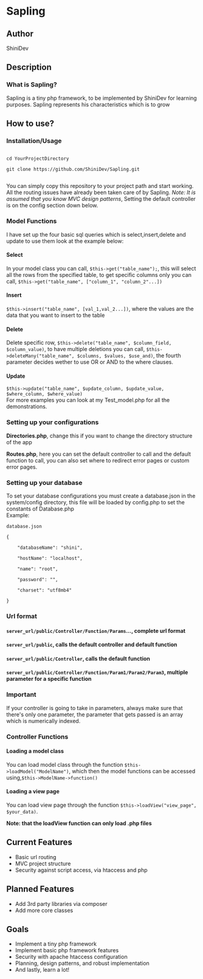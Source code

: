 <h1><b>Sapling</b></h1>
<h2>Author</h2>
<p>ShiniDev</p>
<h2>Description</h2>
<h3>What is Sapling?</h3>
<p>
Sapling is a tiny php framework, to be implemented by ShiniDev for learning
purposes. Sapling represents his characteristics which is to grow</p>
<h2>How to use?</h2>
<h3>Installation/Usage</h3>
<code>
cd YourProjectDirectory<br>
git clone https://github.com/ShiniDev/Sapling.git<br>
</code>
<p>You can simply copy this repository to your project path and start working.
All the routing issues have already been taken care of by Sapling. <i>Note: It
is assumed that you know MVC design patterns</i>, Setting the default controller
is on the config section down below.</p>
<h3>Model Functions</h3>
<p>I have set up the four basic sql queries which is select,insert,delete and
update to use them look at the example below:<br>
<h4>Select</h4>
In your model class you can call, <code>$this->get("table_name");</code>, this
will select all the rows from the specified table, to get specific columns only
you can call, <code>$this->get("table_name", ["column_1", "column_2"...])</code><br>
<h4>Insert</h4>
<code>$this->insert("table_name", [val_1,val_2...])</code>, where the values are
the data that you want to insert to the table <h4>Delete</h4>
Delete specific row, <code>$this->delete("table_name", $column_field,
$column_value)</code>, to have multiple deletions you can call,
<code>$this->deleteMany("table_name", $columns, $values, $use_and)</code>, the
fourth parameter decides wether to use OR or AND to the where clauses. 
<h4>Update</h4> <code>$this->update("table_name", $update_column, $update_value,
$where_column, $where_value)</code><br>
For more examples you can look at my Test_model.php for all the demonstrations.
<h3>Setting up your configurations</h3>
<p><b>Directories.php</b>, change this if you want to change the directory
structure of the app</p> 
<p><b>Routes.php</b>, here you can set the default controller to call and the
default function to call, you can also set where to redirect error pages or
custom error pages.</p>
<h3>Setting up your database</h3>
<p>
To set your database configurations you must create a database.json in the
system/config directory, this file will be loaded by config.php to set the
constants of Database.php<br>
Example:<br>
<code>
database.json<br>
{<br>
    "databaseName": "shini",<br>
    "hostName": "localhost",<br>
    "name": "root",<br>
    "password": "",<br>
    "charset": "utf8mb4"<br>
}
</code>
</p>
<h3>Url format</h3>
<h4><code>server_url/public/Controller/Function/Params</code>..., complete url format</h4>
<h4><code>server_url/public</code>, calls the default controller and default function</h4>
<h4><code>server_url/public/Controller</code>, calls the default function</h4>
<h4><code>server_url/public/Controller/Function/Param1/Param2/Param3</code>, multiple parameter for
a specific function</h4>
<h3>Important</h3>
<p>If your controller is going to take in parameters, always make sure that
there's only one parameter, the parameter that gets passed is an array which is
numerically indexed.</p>
<h3>Controller Functions</h3>
<h4>Loading a model class</h4>
<p>You can load model class through the function
<code>$this->loadModel("ModelName")</code>, which then the model functions can be
accessed using,<code>$this->ModelName->function()</code></p>
<h4>Loading a view page </h4>
<p>You can load view page through the function
<code>$this->loadView("view_page", $your_data)</code>.</p>
<p><b>Note: that the loadView function can only load .php files</b></p>
<h2>Current Features</h2>
<ul>
    <li>Basic url routing</li>
    <li>MVC project structure</li>
    <li>Security against script access, via htaccess and php</li>
</ul>
<h2>Planned Features</h2>
<ul>
    <li>Add 3rd party libraries via composer</li>
    <li>Add more core classes</li>
</ul>
<h2>Goals</h2>
<ul>
    <li>Implement a tiny php framework</li>
    <li>Implement basic php framework features</li>
    <li>Security with apache htaccess configuration</li>
    <li>Planning, design patterns, and robust implementation</li>
    <li>And lastly, learn a lot!</li>
</ul>
